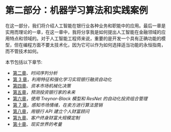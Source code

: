 # 第二部分：机器学习算法和实践案例

在这一部分，我们将介绍人工智能在银行业各种业务和职能中的应用。最后一章是实用而理论的一章，在这一章中，我将分享我是如何提出人工智能在金融领域的应用特点和领域的。对于人工智能工程师来说，重要的是开发一个具有正确功能的模型，但在编程方面不要太技术化，因为它可以作为如何选择适当功能的永恒指南，而不管技术如何。

本节包括以下章节:

*   [第二章](9ee6480e-c259-4e5d-bc11-31057de1a173.xhtml)、*时间序列分析*
*   [第 3 章](61949743-f7c3-4295-aaee-dab1d169d25c.xhtml)，*利用特征和强化学习实现银行融资自动化*
*   [第四章](0c281efb-a1b8-423f-976b-0fa47f5da990.xhtml)、*资本市场机械化决策*
*   [第五章](bbb73cab-df58-462a-8b5e-c1574611aff2.xhtml)，*预测投资银行家的未来*
*   [第六章](0e7c4e25-941b-4bd6-a04a-55924bdbaa43.xhtml)，*使用 Treynor-Black 模型和 ResNet 的自动化投资组合管理*
*   [第 7 章](d29ff3a8-3879-4d50-8795-a39bae5cc793.xhtml)，*感知市场情绪，在卖方进行算法营销*
*   [第八章](064a80f9-0636-4b3f-aed3-e2fee86ed7af.xhtml)，*用银行 API 建立个人财富顾问*
*   [第九章](bf850153-0a8d-463c-9535-6f80f439c129.xhtml)、*客户终身财富大规模定制*
*   [第十章](daf0f0d4-2cad-4134-ba93-eba47af4a87b.xhtml)、*现实世界的考量*